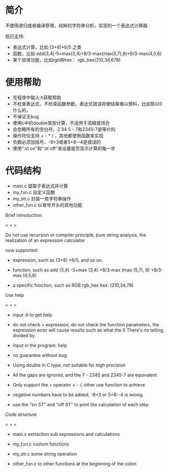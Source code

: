 简介
===

不使用递归或者编译原理，纯粹的字符串分析，实现的一个表达式计算器

现已支持:

+  表达式计算，比如 (3+8)*6/5 之类
+  函数，比如 add(3,4)-5+max(3,4)+8/3-max(max(5,7),8)+8/3-max(4,5,6)
+  某个具体功能，比如rgb转hex： rgb_hex(210,34,678)

使用帮助
===

+  在程序中输入:h获取帮助
+  不检查表达式，不检查函数参数，表达式错误将使结果难以预料，比如除以0什么的。
+  不保证无bug
+  使用c中的double类型计算，不适用于高精度场合
+  会忽略所有的空白符，2 34 5 - 7和2345-7是等价的
+  操作符仅支持 + - \* / ，其他都使用函数来实现
+  负数必须加括号，-8+3或者5+8--4是错误的
+  使用“:st on”和“:st off”来设置是否显示计算的每一步

代码结构
===
+  main.c 提取子表达式并计算
+  my_fun.c 自定义函数
+  my_str.c 封装一些字符串操作
+  other_fun.c 以冒号开头的其他功能


Brief introduction

= = =

Do not use recursion or compiler principle, pure string analysis, the realization of an expression calculator

now supported:

+ expression, such as (3+8) *6/5, and so on.

+ function, such as add (3,4) -5+max (3,4) +8/3-max (max (5,7), 8) +8/3-max (4,5,6)

+ a specific function, such as RGB rgb_hex hex: (210,34,78)

Use help

= = =

+ input :h to get help
+ do not check + expression, do not check the function parameters, the expression error will cause results such as what the 0 There's no telling, divided by.

+ Input in the program: help

+ no guarantee without bug

+ Using double in C type, not suitable for high precision

+ All the gaps are ignored, and the 7 - 2345 and 2345-7 are equivalent

+ Only support the + operator + - /, other use function to achieve

+ negative numbers have to be added, -8+3 or 5+8--4 is wrong.

+ use the "on ST" and "off ST" to print the calculation of each step

Code structure

= = =

+ main.c extraction sub expressions and calculations

+ my_fun.c custom functions

+ my_str.c some string operation

+ other_fun.c to other functions at the beginning of the colon  
